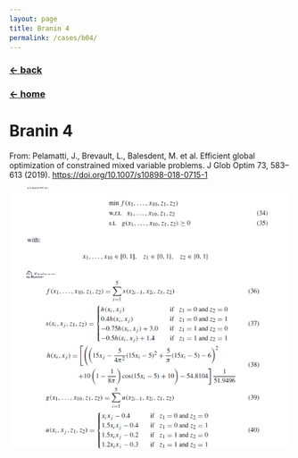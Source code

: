 ```yaml
---
layout: page
title: Branin 4
permalink: /cases/b04/
---
```

### [← back](/cases/)
### [← home](/index/)

# Branin 4


From: Pelamatti, J., Brevault, L., Balesdent, M. et al. Efficient global optimization of constrained mixed variable problems. J Glob Optim 73, 583–613 (2019). https://doi.org/10.1007/s10898-018-0715-1

<img align="left" src="https://raw.githubusercontent.com/mixed-optimization-benchmark/mixed-optimization-benchmark.github.io/master/Cas%20test/Branin_4.PNG" >
